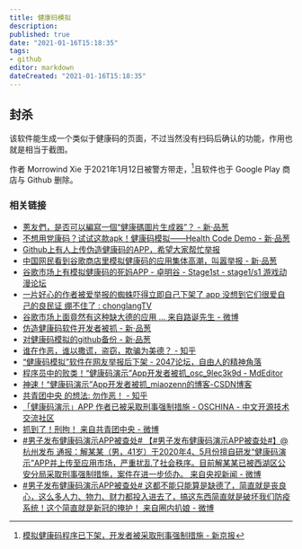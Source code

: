 ```yaml
---
title: 健康码模拟
description:
published: true
date: "2021-01-16T15:18:35"
tags:
- github
editor: markdown
dateCreated: "2021-01-16T15:18:35"
---
```


## 封杀

该软件能生成一个类似于健康码的页面，不过当然没有扫码后确认的功能，作用也就是相当于截图。

作者 Morrowind Xie 于2021年1月12日被警方带走，[^hcd_time]且软件也于 Google Play 商店与 Github 删除。

[^hcd_time]: [模拟健康码程序已下架，开发者被采取刑事强制措施 - 新京报](https://archive.is/M3Bd4 "https://www.bjnews.com.cn/detail/161060252615782.html")

### 相关链接

+ [蔥友們，是否可以編寫一個“健康碼圖片生成器”？ - 新·品葱](https://web.archive.org/web/20210116031149/https://pincong.rocks/article/19740)
+ [不想用党康码？试试这款apk！健康码模拟——Health Code Demo - 新·品葱](https://web.archive.org/web/20210112005824/https://pincong.rocks/article/24703)
+ [Github上有人上传伪造健康码的APP，希望大家帮忙举报](https://web.archive.org/web/20210114032549/https://www.douban.com/group/topic/207950201/)
+ [中国网民看到谷歌商店里模拟健康码的应用集体高潮，叫嚣举报 - 新·品葱](https://web.archive.org/web/20210112165512/https://pincong.rocks/article/28447)
+ [谷歌市场上有模拟健康码的死妈APP - 卓明谷 - Stage1st - stage1/s1 游戏动漫论坛](https://web.archive.org/web/20210111211240/https://bbs.saraba1st.com/2b/thread-1982335-1-1.html)
+ [一片好心的作者被爱举报的蜘蛛吓得立即自己下架了 app 没想到它们很爱自己的良民证 绷不住了 : chonglangTV](https://web.archive.org/web/20210113055942if_/https://www.reddit.com/r/chonglangTV/comments/kvkl13)
+ [谷歌市场上面竟然有这种缺大德的应用 ... 来自路诞先生 - 微博](https://archive.vn/FP1z5 "https://weibo.com/5103458366/JCJ9fzQkr")
+ [仿造健康码软件开发者被抓 - 新·品葱](https://web.archive.org/web/20210116030056/https://pincong.rocks/article/28532)
+ [对健康码模拟的github备份 - 新·品葱](https://web.archive.org/web/20210116031948/https://pincong.rocks/article/28499)
+ [谁在作恶，谁以撒谎，盗窃，欺骗为美德？ - 知乎](https://web.archive.org/web/20210116034431/https://zhuanlan.zhihu.com/p/343867171)
+ [“健康码模拟”软件在网友举报后下架 - 2047论坛，自由人的精神角落](https://web.archive.org/web/20210116015900/https://2047.name/t/10615)
+ [程序员中的败类！“健康码演示”App开发者被抓_osc_9lec3k9d - MdEditor](https://web.archive.org/web/20210116115426/https://www.mdeditor.tw/pl/g60J)
+ [神速！“健康码演示”App开发者被抓_miaozenn的博客-CSDN博客](https://web.archive.org/web/20210116115430/https://blog.csdn.net/miaozenn/article/details/112643599)
+ [共青团中央 的想法: 勿作恶！ - 知乎](https://archive.is/0aDXf "https://www.zhihu.com/pin/1332330654722547712")
+ [「健康码演示」APP 作者已被采取刑事强制措施 - OSCHINA - 中文开源技术交流社区](https://web.archive.org/web/20210116031545/https://www.oschina.net/news/126307/health-code-demo-removed)
+ [抓到了！刑拘！ 来自共青团中央 - 微博](https://archive.is/mnBN1)
+ [\#男子发布健康码演示APP被查处# 【#男子发布健康码演示APP被查处#】@杭州发布 通报：解某某（男，41岁）于2020年4、5月份擅自研发“健康码演示”APP并上传至应用市场，严重扰乱了社会秩序。目前解某某已被西湖区公安分局采取刑事强制措施，案件在进一步侦办。 来自央视新闻 - 微博](https://archive.is/x9BZ0)
+ [\#男子发布健康码演示APP被查处# 这都不能只能算是缺德了，简直就是丧良心，这么多人力、物力、财力都投入进去了，搞这东西简直就是破坏我们防疫系统！这个简直就是新冠的掩护！   来自圈内扒娘 - 微博](https://archive.is/QbAf9)

<!-- [GitHub - XJP-GIT/HealthCode: 健康码演示](https://web.archive.org/web/20210116033039/https://github.com/XJP-GIT/HealthCode) -->
